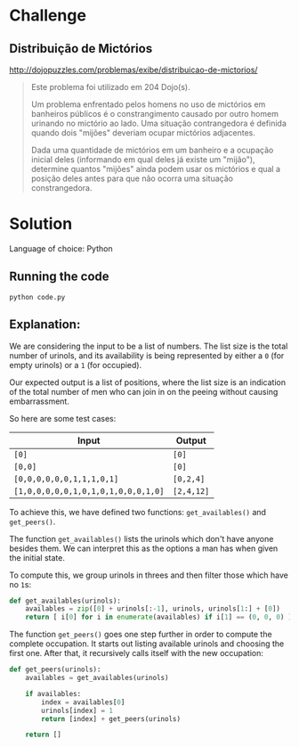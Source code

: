 # Challenge

## Distribuição de Mictórios

http://dojopuzzles.com/problemas/exibe/distribuicao-de-mictorios/

> Este problema foi utilizado em 204 Dojo(s).
>
> Um problema enfrentado pelos homens no uso de mictórios em banheiros públicos é o constrangimento causado por outro
homem urinando no mictório ao lado. Uma situação contrangedora é definida quando dois "mijões" deveriam ocupar mictórios
adjacentes.
>
> Dada uma quantidade de mictórios em um banheiro e a ocupação inicial deles (informando em qual deles já existe um
"mijão"), determine quantos "mijões" ainda podem usar os mictórios e qual a posição deles antes para que não ocorra uma
situação constrangedora.

# Solution

Language of choice: Python

## Running the code

`python code.py`

## Explanation:

We are considering the input to be a list of numbers. The list size is the total number of urinols, and its availability
is being represented by either a `0` (for empty urinols) or a `1` (for occupied).

Our expected output is a list of positions, where the list size is an indication of the total number of men who can
join in on the peeing without causing embarrassment.

So here are some test cases:

| Input                               | Output     |
| ----------------------------------- | ---------- |
| `[0]`                               | `[0]`      |
| `[0,0]`                             | `[0]`      |
| `[0,0,0,0,0,0,1,1,1,0,1]`           | `[0,2,4]`  |
| `[1,0,0,0,0,0,1,0,1,0,1,0,0,0,1,0]` | `[2,4,12]` |

To achieve this, we have defined two functions: `get_availables()` and `get_peers()`.

The function `get_availables()` lists the urinols which don't have anyone besides them. We can interpret this as the
options a man has when given the initial state.

To compute this, we group urinols in threes and then filter those which have no `1`s:

```python
def get_availables(urinols):
    availables = zip([0] + urinols[:-1], urinols, urinols[1:] + [0])
    return [ i[0] for i in enumerate(availables) if i[1] == (0, 0, 0) ]
```

The function `get_peers()` goes one step further in order to compute the complete occupation. It starts out listing
available urinols and choosing the first one. After that, it recursively calls itself with the new occupation:

```python
def get_peers(urinols):
    availables = get_availables(urinols)

    if availables:
        index = availables[0]
        urinols[index] = 1
        return [index] + get_peers(urinols)

    return []
```
